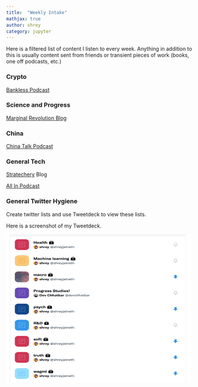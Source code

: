 ```yaml
---
title:  "Weekly Intake"
mathjax: true
author: shrey
category: jupyter
---
```


Here is a filtered list of content I listen to every week. Anything in addition to this is usually content sent from friends or transient pieces of work (books, one off podcasts, etc.)


### Crypto 

[Bankless Podcast](http://podcast.banklesshq.com/)

### Science and Progress

[Marginal Revolution Blog](https://marginalrevolution.com/) 

### China

[China Talk Podcast](https://chinatalk.substack.com/)  

### General Tech 

[Stratechery](https://stratechery.com/) Blog 

[All In Podcast](https://www.allinpodcast.co/) 

### General Twitter Hygiene

Create twitter lists and use Tweetdeck to view these lists. 

Here is a screenshot of my Tweetdeck. 

<p align="center">
  <img src="/assets/tweetdeck.png" width="500" height="400">
</p>